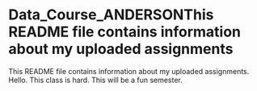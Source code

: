# Data_Course_ANDERSONThis README file contains information about my uploaded assignments
This README file contains information about my uploaded assignments. Hello. This class is hard. This will be a fun semester.